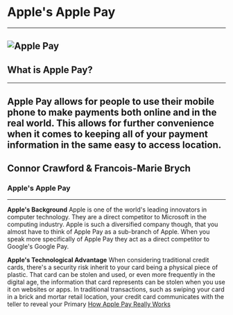 # Apple's Apple Pay
---
![Apple Pay](https://help.apple.com/assets/5EB05D710946221361B50B6B/5EB05D770946221361B50B87/en_US/2ee7bef2798ffb5aa0561ec28773bbf7.png)
---
## What is Apple Pay?
---
Apple Pay allows for people to use their mobile phone to make payments both online and in the real world. This allows for further convenience when it comes to keeping all of your payment information in the same easy to access location.
---
Connor Crawford & Francois-Marie Brych
---
### Apple's Apple Pay
--- 
**Apple's Background**
Apple is one of the world's leading innovators in computer technology. They are a direct competitor to Microsoft in the computing industry. Apple is such a diversified company though, that you almost have to think of Apple Pay as a sub-branch of Apple. When you speak more specifically of Apple Pay they act as a direct competitor to Google's Google Pay.

**Apple's Technological Advantage**
When considering traditional credit cards, there's a security risk inherit to your card being a physical piece of plastic. That card can be stolen and used, or even more frequently in the digital age, the information that card represents can be stolen when you use it on websites or apps. In traditional transactions, such as swiping your card in a brick and mortar retail location, your credit card communicates with the teller to reveal your Primary 
[How Apple Pay Really Works](https://kirklennon.com/a/applepay.html)